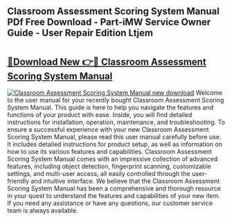 ## Classroom Assessment Scoring System Manual PDf Free Download - Part-iMW Service Owner Guide - User Repair Edition Ltjem

# <h2><a href="http://bc35549.oget.top/?id=Classroom+Assessment+Scoring+System+Manual">🔗Download New 👉🔴 Classroom Assessment Scoring System Manual</a></h2>

[![Classroom Assessment Scoring System Manual new download](https://i.imgur.com/5g1atiW.png)](http://bc35549.oget.top/?id=Classroom+Assessment+Scoring+System+Manual)
Welcome to the user manual for your recently bought Classroom Assessment Scoring System Manual. This guide is here to help you navigate the features and functions of your product with ease. Inside, you will find detailed instructions for installation, operation, maintenance, and troubleshooting. To ensure a successful experience with your new Classroom Assessment Scoring System Manual, please read this user manual carefully before use. It includes detailed instructions for product setup, as well as information on how to use its various features and capabilities. Classroom Assessment Scoring System Manual comes with an impressive collection of advanced features, including object detection, fingerprint scanning, customizable settings, and multi-user access, all easily controlled through the user-friendly and intuitive interface. We believe that the Classroom Assessment Scoring System Manual has been a comprehensive and thorough resource in your quest to understand the features and capabilities of your new item. If you need any assistance or have any questions, our customer service team is always available.
